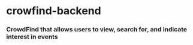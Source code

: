 # crowfind-backend
### CrowdFind that allows users to view, search for, and indicate interest in events